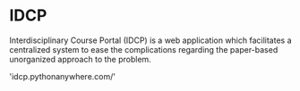 # IDCP
Interdisciplinary Course Portal (IDCP) is a web application which facilitates a centralized system to ease the complications regarding the paper-based unorganized approach to the problem.

'idcp.pythonanywhere.com/'
